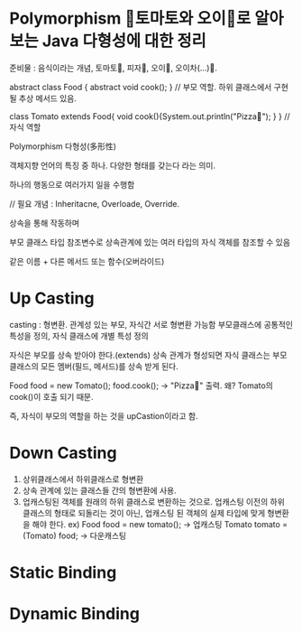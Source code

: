# Polymorphism 🍅토마토와 오이🥒로 알아보는 Java 다형성에 대한 정리

준비물 :
음식이라는 개념,
  토마토🍅, 피자🍕, 
  오이🥒, 오이차(...)🍵.


abstract class Food { abstract void cook(); }  // 부모 역할. 하위 클래스에서 구현 될 추상 메서드 있음.

class Tomato extends Food{ void cook(){System.out.println("Pizza🍕"); } } // 자식 역할

Polymorphism 다형성(多形性)

객체지향 언어의 특징 중 하나. 다양한 형태를 갖는다 라는 의미.

하나의 행동으로 여러가지 일을 수행함

// 필요 개념 : Inheritacne, Overloade, Override.

상속을 통해 작동하며

부모 클래스 타입 참조변수로 상속관계에 있는 여러 타입의 자식 객체를 참조할 수 있음

같은 이름 + 다른 메서드 또는 함수(오버라이드)



# Up Casting
casting : 형변환. 관계성 있는 부모, 자식간 서로 형변환 가능함
부모클래스에 공통적인 특성을 정의, 자식 클래스에 개별 특성 정의

자식은 부모를 상속 받아야 한다.(extends)
상속 관계가 형성되면 자식 클래스는 부모 클래스의 모든 멤버(필드, 메서드)를 상속 받게 된다.

Food food = new Tomato();
food.cook(); -> "Pizza🍕" 출력. 왜? Tomato의 cook()이 호출 되기 때문.

즉, 자식이 부모의 역할을 하는 것을 upCastion이라고 함.

# Down Casting
1. 상위클래스에서 하위클래스로 형변환
2. 상속 관계에 있는 클래스들 간의 형변환에 사용.
3. 업캐스팅된 객체를 원래의 하위 클래스로 변환하는 것으로.
   업캐스팅 이전의 하위 클래스의 형태로 되돌리는 것이 아닌,
   업캐스팅 된 객체의 실제 타입에 맞게 형변환을 해야 한다.
ex) Food food = new tomato(); -> 업캐스팅
    Tomato tomato = (Tomato) food; -> 다운캐스팅
   
   

# Static Binding

# Dynamic Binding



